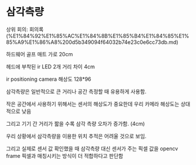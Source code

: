# 삼각측량

상위 회의: 회의록 (%E1%84%92%E1%85%AC%E1%84%8B%E1%85%B4%E1%84%85%E1%85%A9%E1%86%A8%200d5b349094f64032b74e23c0e6cc73db.md)

하드웨어 골프 매트 가로 20cm 

헤드에 부착된 ir LED 2개 거리 차이 4cm

ir positioning camera 해상도 128*96

삼각측량은 일반적으로 큰 거리나 공간 측정할 때 유용하게 사용함.

작은 공간에서 사용하기 위해서는 센서의 해상도가 중요한데 우리 카메라 해상도는 상대적으로 낮음

그리고 기기 간 거리가 짧을 수록 삼각 측량 오차가 증가함. (4cm)

우리 상황에서 삼각측량을 이용한 위치 추적은 어려울 것으로 보임.

그리고 실제로 센서 값 확인했을 때 삼각측량 대신 센서가 주는 픽셀 값을 opencv frame 픽셀과 매칭시키는 방식이 더 적합하다고 판단함